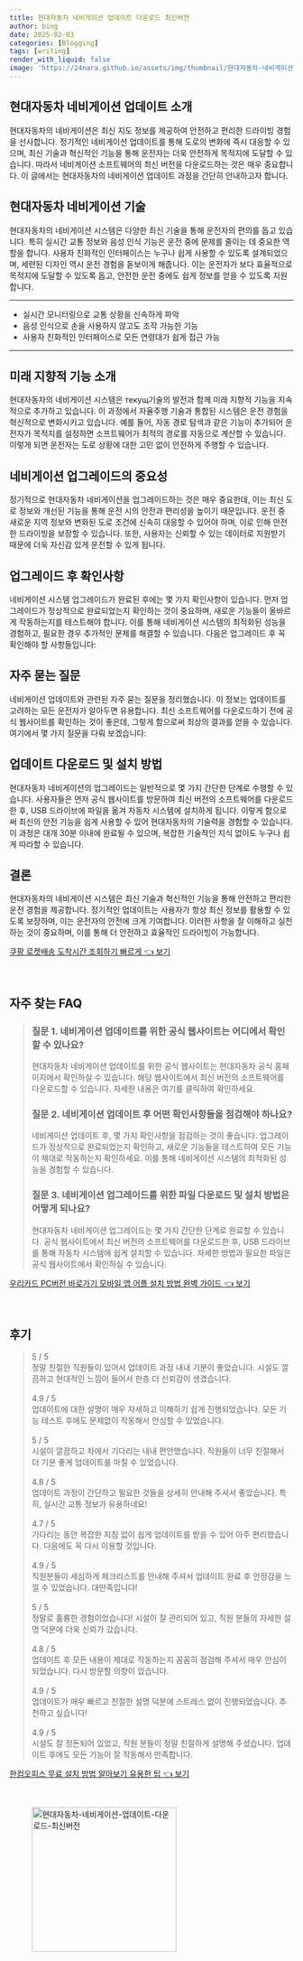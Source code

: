 ```yaml
---
title: 현대자동차 네비게이션 업데이트 다운로드 최신버전
author: bing
date: 2025-02-03
categories: [Blogging]
tags: [writing]
render_with_liquid: false
image: 'https://24nara.github.io/assets/img/thumbnail/현대자동차-네비게이션-업데이트-다운로드-최신버전.webp'
---
```



<h2 id='현대자동차_네비게이션_업데이트_소개'>현대자동차 네비게이션 업데이트 소개</h2>

<p>현대자동차의 네비게이션은 최신 지도 정보를 제공하여 안전하고 편리한 드라이빙 경험을 선사합니다. 정기적인 네비게이션 업데이트를 통해 도로의 변화에 즉시 대응할 수 있으며, 최신 기술과 혁신적인 기능을 통해 운전자는 더욱 안전하게 목적지에 도달할 수 있습니다. 따라서 네비게이션 소프트웨어의 최신 버전을 다운로드하는 것은 매우 중요합니다. 이 글에서는 현대자동차의 네비게이션 업데이트 과정을 간단히 안내하고자 합니다.</p>

<h2 id='현대자동차_네비게이션_기술'>현대자동차 네비게이션 기술</h2>

<p>현대자동차의 네비게이션 시스템은 다양한 최신 기술을 통해 운전자의 편의를 돕고 있습니다. 특히 실시간 교통 정보와 음성 인식 기능은 운전 중에 문제를 줄이는 데 중요한 역할을 합니다. 사용자 친화적인 인터페이스는 누구나 쉽게 사용할 수 있도록 설계되었으며, 세련된 디자인 역시 운전 경험을 돋보이게 해줍니다. 이는 운전자가 보다 효율적으로 목적지에 도달할 수 있도록 돕고, 안전한 운전 중에도 쉽게 정보를 얻을 수 있도록 지원합니다.</p>

<hr />

<ul>
    <li>실시간 모니터링으로 교통 상황을 신속하게 파악</li>
    <li>음성 인식으로 손을 사용하지 않고도 조작 가능한 기능</li>
    <li>사용자 친화적인 인터페이스로 모든 연령대가 쉽게 접근 가능</li>
</ul>

<hr />

<h2 id='미래지향적_기능_소개'>미래 지향적 기능 소개</h2>

<p>현대자동차의 네비게이션 시스템은 текущ기술의 발전과 함께 미래 지향적 기능을 지속적으로 추가하고 있습니다. 이 과정에서 자율주행 기술과 통합된 시스템은 운전 경험을 혁신적으로 변화시키고 있습니다. 예를 들어, 자동 경로 탐색과 같은 기능이 추가되어 운전자가 목적지를 설정하면 소프트웨어가 최적의 경로를 자동으로 계산할 수 있습니다. 이렇게 되면 운전자는 도로 상황에 대한 고민 없이 안전하게 주행할 수 있습니다.</p>

<h2 id='네비게이션_업그레이드_중요성'>네비게이션 업그레이드의 중요성</h2>

<p>정기적으로 현대자동차 네비게이션을 업그레이드하는 것은 매우 중요한데, 이는 최신 도로 정보와 개선된 기능을 통해 운전 시의 안전과 편리성을 높이기 때문입니다. 운전 중 새로운 지역 정보와 변화된 도로 조건에 신속히 대응할 수 있어야 하며, 이로 인해 안전한 드라이빙을 보장할 수 있습니다. 또한, 사용자는 신뢰할 수 있는 데이터로 지원받기 때문에 더욱 자신감 있게 운전할 수 있게 됩니다.</p>

<h2 id='업그레이드_후_확인사항'>업그레이드 후 확인사항</h2>

<p>네비게이션 시스템 업그레이드가 완료된 후에는 몇 가지 확인사항이 있습니다. 먼저 업그레이드가 정상적으로 완료되었는지 확인하는 것이 중요하며, 새로운 기능들이 올바르게 작동하는지를 테스트해야 합니다. 이를 통해 네비게이션 시스템의 최적화된 성능을 경험하고, 필요한 경우 추가적인 문제를 해결할 수 있습니다. 다음은 업그레이드 후 꼭 확인해야 할 사항들입니다:</p>

<h2 id='자주_묻는_질문'>자주 묻는 질문</h2>

<p>네비게이션 업데이트와 관련된 자주 묻는 질문을 정리했습니다. 이 정보는 업데이트를 고려하는 모든 운전자가 알아두면 유용합니다. 최신 소프트웨어를 다운로드하기 전에 공식 웹사이트를 확인하는 것이 좋은데, 그렇게 함으로써 최상의 결과를 얻을 수 있습니다. 여기에서 몇 가지 질문을 다뤄 보겠습니다:</p>

<h2 id='업데이트_다운로드_및_설치_방법'>업데이트 다운로드 및 설치 방법</h2>

<p>현대자동차 네비게이션의 업그레이드는 일반적으로 몇 가지 간단한 단계로 수행할 수 있습니다. 사용자들은 먼저 공식 웹사이트를 방문하여 최신 버전의 소프트웨어를 다운로드한 후, USB 드라이브에 파일을 옮겨 자동차 시스템에 설치하게 됩니다. 이렇게 함으로써 최신의 안전 기능을 쉽게 사용할 수 있어 현대자동차의 기술력을 경험할 수 있습니다. 이 과정은 대개 30분 이내에 완료될 수 있으며, 복잡한 기술적인 지식 없이도 누구나 쉽게 따라할 수 있습니다.</p>

<h2 id='결론'>결론</h2>

<p>현대자동차의 네비게이션 시스템은 최신 기술과 혁신적인 기능을 통해 안전하고 편리한 운전 경험을 제공합니다. 정기적인 업데이트는 사용자가 항상 최신 정보를 활용할 수 있도록 보장하며, 이는 운전자의 안전에 크게 기여합니다. 이러한 사항을 잘 이해하고 실천하는 것이 중요하며, 이를 통해 더 안전하고 효율적인 드라이빙이 가능합니다.</p>


<p><a class="click-button" title="쿠팡 로켓배송 도착시간 조회하기 빠르게" href="https://24nara.github.io/posts/%EC%BF%A0%ED%8C%A1-%EB%A1%9C%EC%BC%93%EB%B0%B0%EC%86%A1-%EB%8F%84%EC%B0%A9%EC%8B%9C%EA%B0%84-%EC%A1%B0%ED%9A%8C%ED%95%98%EA%B8%B0-%EB%B9%A0%EB%A5%B4%EA%B2%8C/" rel="dofollow">쿠팡 로켓배송 도착시간 조회하기 빠르게 👈 보기</a></p><br>
<h2 id='자주_찾는_FAQ'>자주 찾는 FAQ</h2>
<div itemscope="" itemtype="https://schema.org/FAQPage"> 
<blockquote> 
<div itemscope="" itemprop="mainEntity" itemtype="https://schema.org/Question"> 
<h3 itemprop="name">질문 1. 네비게이션 업데이트를 위한 공식 웹사이트는 어디에서 확인할 수 있나요?</h3> 
<div itemscope="" itemprop="acceptedAnswer" itemtype="https://schema.org/Answer"> 
<span itemprop="text"> 
<p>현대자동차 네비게이션 업데이트를 위한 공식 웹사이트는 현대자동차 공식 홈페이지에서 확인하실 수 있습니다. 해당 웹사이트에서 최신 버전의 소프트웨어를 다운로드할 수 있습니다. 자세한 내용은 여기를 클릭하여 확인하세요.</p> 
</span> 
</div> 
</div> 

<div itemscope="" itemprop="mainEntity" itemtype="https://schema.org/Question"> 
<h3 itemprop="name">질문 2. 네비게이션 업데이트 후 어떤 확인사항들을 점검해야 하나요?</h3> 
<div itemscope="" itemprop="acceptedAnswer" itemtype="https://schema.org/Answer"> 
<span itemprop="text"> 
<p>네비게이션 업데이트 후, 몇 가지 확인사항을 점검하는 것이 좋습니다. 업그레이드가 정상적으로 완료되었는지 확인하고, 새로운 기능들을 테스트하여 모든 기능이 제대로 작동하는지 확인하세요. 이를 통해 네비게이션 시스템의 최적화된 성능을 경험할 수 있습니다.</p> 
</span> 
</div> 
</div> 

<div itemscope="" itemprop="mainEntity" itemtype="https://schema.org/Question"> 
<h3 itemprop="name">질문 3. 네비게이션 업그레이드를 위한 파일 다운로드 및 설치 방법은 어떻게 되나요?</h3> 
<div itemscope="" itemprop="acceptedAnswer" itemtype="https://schema.org/Answer"> 
<span itemprop="text"> 
<p>현대자동차 네비게이션 업그레이드는 몇 가지 간단한 단계로 완료할 수 있습니다. 공식 웹사이트에서 최신 버전의 소프트웨어를 다운로드한 후, USB 드라이브를 통해 자동차 시스템에 쉽게 설치할 수 있습니다. 자세한 방법과 필요한 파일은 공식 웹사이트에서 확인하실 수 있습니다.</p> 
</span> 
</div> 
</div> 

</blockquote> 
</div>
<p><a class="click-button" title="우리카드 PC버전 바로가기 모바일 앱 어플 설치 방법 완벽 가이드" href="https://24nara.github.io/posts/%EC%9A%B0%EB%A6%AC%EC%B9%B4%EB%93%9C-PC%EB%B2%84%EC%A0%84-%EB%B0%94%EB%A1%9C%EA%B0%80%EA%B8%B0-%EB%AA%A8%EB%B0%94%EC%9D%BC-%EC%95%B1-%EC%96%B4%ED%94%8C-%EC%84%A4%EC%B9%98-%EB%B0%A9%EB%B2%95-%EC%99%84%EB%B2%BD-%EA%B0%80%EC%9D%B4%EB%93%9C/" rel="dofollow">우리카드 PC버전 바로가기 모바일 앱 어플 설치 방법 완벽 가이드 👈 보기</a></p><br>
<h2 id='후기'>후기</h2>
<div itemscope itemtype="https://schema.org/Product">
  <blockquote>
  <div itemprop="review" itemscope itemtype="https://schema.org/Review">
      <div itemprop="reviewRating" itemscope itemtype="https://schema.org/Rating"> <span itemprop="ratingValue">5</span> / <span itemprop="bestRating">5</span> </div>
      <span itemprop="reviewBody">정말 친절한 직원들이 있어서 업데이트 과정 내내 기분이 좋았습니다. 시설도 깔끔하고 현대적인 느낌이 들어서 한층 더 신뢰감이 생겼습니다.</span>
  </div>
  <br>
  <div itemprop="review" itemscope itemtype="https://schema.org/Review">
      <div itemprop="reviewRating" itemscope itemtype="https://schema.org/Rating"> <span itemprop="ratingValue">4.9</span> / <span itemprop="bestRating">5</span> </div>
      <span itemprop="reviewBody">업데이트에 대한 설명이 매우 자세하고 이해하기 쉽게 진행되었습니다. 모든 기능 테스트 후에도 문제없이 작동해서 안심할 수 있었습니다.</span>
  </div>
  <br>
  <div itemprop="review" itemscope itemtype="https://schema.org/Review">
      <div itemprop="reviewRating" itemscope itemtype="https://schema.org/Rating"> <span itemprop="ratingValue">5</span> / <span itemprop="bestRating">5</span> </div>
      <span itemprop="reviewBody">시설이 깔끔하고 차에서 기다리는 내내 편안했습니다. 직원들이 너무 친절해서 더 기분 좋게 업데이트를 마칠 수 있었습니다.</span>
  </div>
  <br>
  <div itemprop="review" itemscope itemtype="https://schema.org/Review">
      <div itemprop="reviewRating" itemscope itemtype="https://schema.org/Rating"> <span itemprop="ratingValue">4.8</span> / <span itemprop="bestRating">5</span> </div>
      <span itemprop="reviewBody">업데이트 과정이 간단하고 필요한 것들을 상세히 안내해 주셔서 좋았습니다. 특히, 실시간 교통 정보가 유용하네요!</span>
  </div>
  <br>
  <div itemprop="review" itemscope itemtype="https://schema.org/Review">
      <div itemprop="reviewRating" itemscope itemtype="https://schema.org/Rating"> <span itemprop="ratingValue">4.7</span> / <span itemprop="bestRating">5</span> </div>
      <span itemprop="reviewBody">기다리는 동안 복잡한 지침 없이 쉽게 업데이트를 받을 수 있어 아주 편리했습니다. 다음에도 꼭 다시 이용할 것입니다.</span>
  </div>
  <br>
  <div itemprop="review" itemscope itemtype="https://schema.org/Review">
      <div itemprop="reviewRating" itemscope itemtype="https://schema.org/Rating"> <span itemprop="ratingValue">4.9</span> / <span itemprop="bestRating">5</span> </div>
      <span itemprop="reviewBody">직원분들이 세심하게 체크리스트를 안내해 주셔서 업데이트 완료 후 안정감을 느낄 수 있었습니다. 대만족입니다!</span>
  </div>
  <br>
  <div itemprop="review" itemscope itemtype="https://schema.org/Review">
      <div itemprop="reviewRating" itemscope itemtype="https://schema.org/Rating"> <span itemprop="ratingValue">5</span> / <span itemprop="bestRating">5</span> </div>
      <span itemprop="reviewBody">정말로 훌륭한 경험이었습니다! 시설이 잘 관리되어 있고, 직원 분들의 자세한 설명 덕분에 더욱 신뢰가 갔습니다.</span>
  </div>
  <br>
  <div itemprop="review" itemscope itemtype="https://schema.org/Review">
      <div itemprop="reviewRating" itemscope itemtype="https://schema.org/Rating"> <span itemprop="ratingValue">4.8</span> / <span itemprop="bestRating">5</span> </div>
      <span itemprop="reviewBody">업데이트 후 모든 내용이 제대로 작동하는지 꼼꼼히 점검해 주셔서 매우 안심이 되었습니다. 다시 방문할 의향이 있습니다.</span>
  </div>
  <br>
  <div itemprop="review" itemscope itemtype="https://schema.org/Review">
      <div itemprop="reviewRating" itemscope itemtype="https://schema.org/Rating"> <span itemprop="ratingValue">4.9</span> / <span itemprop="bestRating">5</span> </div>
      <span itemprop="reviewBody">업데이트가 매우 빠르고 친절한 설명 덕분에 스트레스 없이 진행되었습니다. 추천하고 싶습니다!</span>
  </div>
  <br>
  <div itemprop="review" itemscope itemtype="https://schema.org/Review">
      <div itemprop="reviewRating" itemscope itemtype="https://schema.org/Rating"> <span itemprop="ratingValue">4.9</span> / <span itemprop="bestRating">5</span> </div>
      <span itemprop="reviewBody">시설도 잘 정돈되어 있었고, 직원 분들이 정말 친절하게 설명해 주셨습니다. 업데이트 후에도 모든 기능이 잘 작동해서 만족합니다.</span>
  </div>
  </blockquote>
</div>
<p><a class="click-button" title="한컴오피스 무료 설치 방법 알아보기 유용한 팁" href="https://24nara.github.io/posts/%ED%95%9C%EC%BB%B4%EC%98%A4%ED%94%BC%EC%8A%A4-%EB%AC%B4%EB%A3%8C-%EC%84%A4%EC%B9%98-%EB%B0%A9%EB%B2%95-%EC%95%8C%EC%95%84%EB%B3%B4%EA%B8%B0-%EC%9C%A0%EC%9A%A9%ED%95%9C-%ED%8C%81/" rel="dofollow">한컴오피스 무료 설치 방법 알아보기 유용한 팁 👈 보기</a></p><br>
<figure class="image"><img src="https://24nara.github.io/assets/img/thumbnail/현대자동차-네비게이션-업데이트-다운로드-최신버전.webp" alt="현대자동차-네비게이션-업데이트-다운로드-최신버전" width="256" height="256"></figure>
